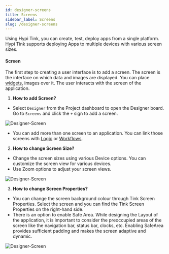 ```yaml
---
id: designer-screens
title: Screens
sidebar_label: Screens
slug: /designer-screens
---
```


Using Hypi Tink, you can create, test, deploy apps from a single platform. Hypi Tink supports deploying Apps to multiple devices with various screen sizes.

#### Screen

The first step to creating a user interface is to add a screen. The screen is the interface on which data and images are displayed. You can place [widgets](designer-widgets.md), images over it. The user interacts with the screen of the application.

1. **How to add Screen?**

+ Select `Designer` from the Project dashboard to open the Designer board. Go to `Screens` and click the `+` sign to add a screen.

![Designer-Screen](/img/Designer-Screens-1.PNG)

+ You can add more than one screen to an application. You can link those screens with [Logic](designer-logic.md) or [Workflows](#).


2. **How to change Screen Size?**

+ Change the screen sizes using various Device options. You can customize the screen view for various devices.
+ Use Zoom options to adjust your screen views.

![Designer-Screen](/img/Designer-Screens-2.PNG)


3. **How to change Screen Properties?**

+ You can change the screen background colour through Tink Screen Properties. Select the screen and you can find the Tink Screen Properties on the right-hand side.
+ There is an option to enable Safe Area. While designing the Layout of the application, it is important to consider the preoccupied areas of the screen like the navigation bar, status bar, clocks, etc. Enabling SafeArea provides sufficient padding and makes the screen adaptive and dynamic.

![Designer-Screen](/img/Designer-Screens-3.PNG)


